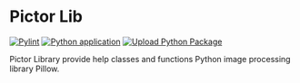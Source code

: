 # Pictor Lib

[![Pylint](https://github.com/huangyunict/pictor-lib/actions/workflows/pylint.yml/badge.svg)](https://github.com/huangyunict/pictor-lib/actions/workflows/pylint.yml)
[![Python application](https://github.com/huangyunict/pictor-lib/actions/workflows/python-app.yml/badge.svg)](https://github.com/huangyunict/pictor-lib/actions/workflows/python-app.yml)
[![Upload Python Package](https://github.com/huangyunict/pictor-lib/actions/workflows/python-publish.yml/badge.svg)](https://github.com/huangyunict/pictor-lib/actions/workflows/python-publish.yml)

Pictor Library provide help classes and functions Python image processing library Pillow.

